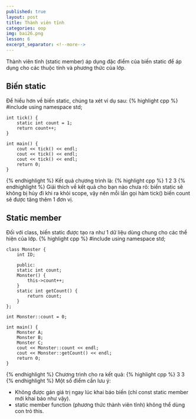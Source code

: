 ```yaml
---
published: true
layout: post
title: Thành viên tĩnh
categories: oop
img: bai26.png
lesson: 6
excerpt_separator: <!--more-->
---
```

Thành viên tĩnh (static member) áp dụng đặc điểm của biến static để áp dụng cho các thuộc tính và phương thức của lớp.
## Biến static
Để hiểu hơn về biến static, chúng ta xét ví dụ sau:
{% highlight cpp %}
    #include <iostream>
    using namespace std;
     
    int tick() {
    	static int count = 1;
    	return count++;
    }
     
    int main() {
    	cout << tick() << endl;
    	cout << tick() << endl;
    	cout << tick() << endl;
    	return 0;
    }
{% endhighlight %}
Kết quả chương trình là:
{% highlight cpp %}
	1
	2
	3
{% endhighlight %}
Giải thích về kết quả cho bạn nào chưa rõ: biến static sẽ không bị hủy đi khi ra khỏi scope, vậy nên mỗi lần gọi hàm tick() biến count sẽ được tăng thêm 1 đơn vị.
## Static member
Đối với class, biến static được tạo ra như 1 dữ liệu dùng chung cho các thể hiện của lớp.
{% highlight cpp %}
    #include <iostream>
    using namespace std;
     
    class Monster {
    	int ID;
     
    	public:
    	static int count;
    	Monster() {
    		this->count++;
    	}
    	static int getCount() {
    		return count;
    	}
    };
     
    int Monster::count = 0;
     
    int main() {
    	Monster A;
    	Monster B;
    	Monster C;
    	cout << Monster::count << endl;
    	cout << Monster::getCount() << endl;
    	return 0;
    }
{% endhighlight %}
Chương trình cho ra kết quả:
{% highlight cpp %}
	3
  	3
{% endhighlight %}
Một số điểm cần lưu ý:
- Không được gán giá trị ngay lúc khai báo biến (chỉ const static member mới khai báo như vậy).
- static member function (phương thức thành viên tĩnh) không thể dùng con trỏ this.